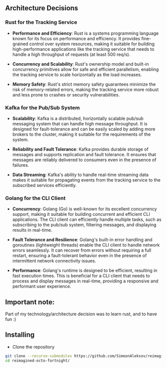 ## Architecture Decisions

### Rust for the Tracking Service

- **Performance and Efficiency**: Rust is a systems programming language known for its focus on performance and efficiency. It provides fine-grained control over system resources, making it suitable for building high-performance applications like the tracking service that needs to handle a high throughput of requests (at least 500 req/s).

- **Concurrency and Scalability**: Rust's ownership model and built-in concurrency primitives allow for safe and efficient parallelism, enabling the tracking service to scale horizontally as the load increases.

- **Memory Safety**: Rust's strict memory safety guarantees minimize the risk of memory-related errors, making the tracking service more robust and less prone to crashes or security vulnerabilities.

### Kafka for the Pub/Sub System

- **Scalability**: Kafka is a distributed, horizontally scalable pub/sub messaging system that can handle high message throughput. It is designed for fault-tolerance and can be easily scaled by adding more brokers to the cluster, making it suitable for the requirements of the system.

- **Reliability and Fault Tolerance**: Kafka provides durable storage of messages and supports replication and fault tolerance. It ensures that messages are reliably delivered to consumers even in the presence of failures.

- **Data Streaming**: Kafka's ability to handle real-time streaming data makes it suitable for propagating events from the tracking service to the subscribed services efficiently.

### Golang for the CLI Client

- **Concurrency**: Golang (Go) is well-known for its excellent concurrency support, making it suitable for building concurrent and efficient CLI applications. The CLI client can efficiently handle multiple tasks, such as subscribing to the pub/sub system, filtering messages, and displaying results in real-time.

- **Fault Tolerance and Resilience**: Golang's built-in error handling and goroutines (lightweight threads) enable the CLI client to handle network errors seamlessly. It can recover from errors without requiring a full restart, ensuring a fault-tolerant behavior even in the presence of intermittent network connectivity issues.

- **Performance**: Golang's runtime is designed to be efficient, resulting in fast execution times. This is beneficial for a CLI client that needs to process and display messages in real-time, providing a responsive and performant user experience.


## Important note: 

Part of my technology/architecture decision was to learn rust, and to have fun :)


## Installing

- Clone the repository
```sh
git clone --recurse-submodules https://github.com/SimeonAleksov/reimagined-octo-fortnight
cd reimagined-octo-fortnight/
```
